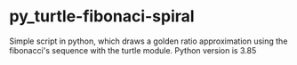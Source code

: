 # py_turtle-fibonaci-spiral
Simple script in python, which draws a golden ratio approximation using the fibonacci's sequence with the turtle module.
Python version is 3.85
